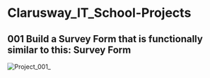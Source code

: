 # Clarusway_IT_School-Projects #

## 001 Build a Survey Form that is functionally similar to this: Survey Form
![Project_001_](https://user-images.githubusercontent.com/103202730/168245209-e4422f85-9762-4c92-ab4e-f57e6f7d40cb.png)
